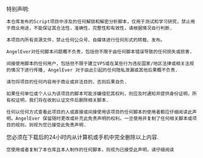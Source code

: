 特别声明:

    本仓库发布的Script项目中涉及的任何解锁和解密分析脚本，仅用于测试和学习研究，禁止用于商业用途，不能保证其合法性，准确性，完整性和有效性，请根据情况自行判断.

    本项目内所有资源文件，禁止任何公众号、自媒体进行任何形式的转载、发布。

    AngelEver对任何脚本问题概不负责，包括但不限于由任何脚本错误导致的任何损失或损害.

    间接使用脚本的任何用户，包括但不限于建立VPS或在某些行为违反国家/地区法律或相关法规的情况下进行传播, AngelEver 对于由此引起的任何隐私泄漏或其他后果概不负责.

    请勿将项目的任何内容用于商业或非法目的，否则后果自负.

    如果任何单位或个人认为该项目的脚本可能涉嫌侵犯其权利，则应及时通知并提供身份证明，所有权证明，我们将在收到认证文件后删除相关脚本.

    任何以任何方式查看此项目的人或直接或间接使用该项目的任何脚本的使用者都应仔细阅读此声明。AngelEver 保留随时更改或补充此免责声明的权利。一旦使用并复制了任何相关脚本或项目的规则，则视为您已接受此免责声明.

您必须在下载后的24小时内从计算机或手机中完全删除以上内容.

    您使用或者复制了本仓库且本人制作的任何脚本，则视为已接受此声明，请仔细阅读
